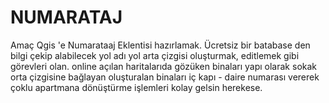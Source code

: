 # NUMARATAJ
Amaç Qgis 'e Numarataaj Eklentisi hazırlamak.
Ücretsiz bir batabase den bilgi çekip alabilecek
yol adı
yol arta çizgisi oluşturmak, editlemek gibi görevleri olan.
online  açılan haritalarıda gözüken binaları yapı olarak sokak orta çizgisine bağlayan 
oluşturalan binaları iç kapı - daire numarası vererek çoklu apartmana dönüştürme işlemleri 
kolay gelsin herekese.
